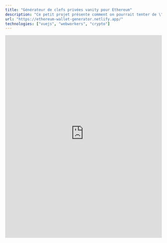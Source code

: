 ```yaml
---
title: "Générateur de clefs privées vanity pour Ethereum"
description: "Ce petit projet présente comment on pourrait tenter de \"copier\" une clef Ethereum en en créant une suffisamment ressemblante. C'est un peu janky, mais avec de la patience on peut obtenir un peu ce qu'on veut comme nom de clef."
url: "https://ethereum-wallet-generator.netlify.app/"
technologies: ["vuejs", "webworkers", "crypto"]
---
```


<iframe src="https://ethereum-wallet-generator.netlify.app/" allow="autoplay *; encrypted-media *; fullscreen *; clipboard-write" frameborder="0" height="650" width="100%" sandbox="allow-forms allow-popups allow-same-origin allow-scripts allow-storage-access-by-user-activation allow-top-navigation-by-user-activation" title="Ethereum wallet generator, appli de génération de vanity keys"></iframe>
